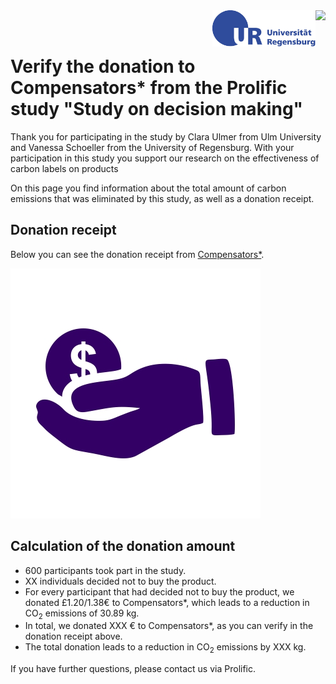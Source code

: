 <img align="right" height="60" src="https://github.com/Vanessa-project/Study/blob/gh-pages/logo_uulm.png">
<img align="right"  height="58" src="https://github.com/Vanessa-project/Experiment/raw/gh-pages/logo_regensburg.png">
<br>
<br>

# Verify the donation to Compensators* from the Prolific study "Study on decision making"


Thank you for participating in the study by Clara Ulmer from Ulm University and Vanessa Schoeller from the University of Regensburg. With your participation in this study you support our research on the effectiveness of carbon labels on products


On this page you find information about the total amount of carbon emissions that was eliminated by this study, as well as a donation receipt.


## Donation receipt

Below you can see the donation receipt from [Compensators*](https://www.compensators.org/).

![](https://github.com/Vanessa-project/Experiment/raw/gh-pages/monetary-donation.jpg)

## Calculation of the donation amount
 <ul>
  <li>600 participants took part in the study.</li>
  <li>XX individuals decided not to buy the product.</li>
  <li>For every participant that had decided not to buy the product, we donated £1.20/1.38€ to Compensators*, which leads to a reduction in CO<sub>2</sub> emissions of 30.89 kg. </li>
    <li>In total, we donated XXX € to Compensators*, as you can verify in the donation receipt above.</li>
      <li>The total donation leads to a reduction in CO<sub>2</sub> emissions by XXX kg. </li>
</ul> 

  
If you have further questions, please contact us via Prolific.

